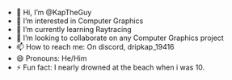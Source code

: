 - 👋 Hi, I’m @KapTheGuy
- 👀 I’m interested in Computer Graphics
- 🌱 I’m currently learning Raytracing
- 💞️ I’m looking to collaborate on any Computer Graphics project
- 📫 How to reach me: On discord, dripkap_19416
- 😄 Pronouns: He/Him
- ⚡ Fun fact: I nearly drowned at the beach when i was 10.

<!---
KapTheGuy/KapTheGuy is a ✨ special ✨ repository because its `README.md` (this file) appears on your GitHub profile.
You can click the Preview link to take a look at your changes.
--->
